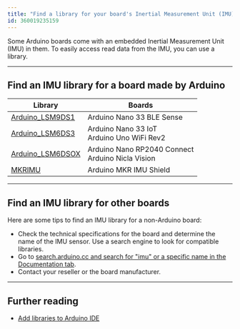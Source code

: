 ```yaml
---
title: "Find a library for your board's Inertial Measurement Unit (IMU)"
id: 360019235159
---
```


Some Arduino boards come with an embedded Inertial Measurement Unit (IMU) in them. To easily access read data from the IMU, you can use a library.

---

## Find an IMU library for a board made by Arduino

| Library                                                                             | Boards                                                |
|-------------------------------------------------------------------------------------|-------------------------------------------------------|
| [Arduino_LSM9DS1](https://www.arduino.cc/reference/en/libraries/arduino_lsm9ds1/)   | Arduino Nano 33 BLE Sense                             |
| [Arduino_LSM6DS3](https://www.arduino.cc/reference/en/libraries/arduino_lsm9ds1/)   | Arduino Nano 33 IoT  <br>Arduino Uno WiFi Rev2        |
| [Arduino_LSM6DSOX](https://www.arduino.cc/reference/en/libraries/arduino_lsm6dsox/) | Arduino Nano RP2040 Connect  <br>Arduino Nicla Vision |
| [MKRIMU](https://www.arduino.cc/reference/en/libraries/mkrimu)                      | Arduino MKR IMU Shield                                |

---

## Find an IMU library for other boards

Here are some tips to find an IMU library for a non-Arduino board:

* Check the technical specifications for the board and determine the name of the IMU sensor. Use a search engine to look for compatible libraries.
* Go to <a class="link-external" href="https://search.arduino.cc/search?tab=reference">search.arduino.cc and search for "imu" or a specific name in the Documentation tab</a>.
* Contact your reseller or the board manufacturer.

---

## Further reading

* <a class="link-chevron-right" href="https://support.arduino.cc/hc/en-us/articles/5145457742236-Add-libraries-to-Arduino-IDE">Add libraries to Arduino IDE</a>
